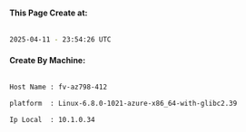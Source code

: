 
   
#### This Page Create at:

```bash

2025-04-11 - 23:54:26 UTC

```

#### Create By Machine:

```bash

Host Name : fv-az798-412

platform  : Linux-6.8.0-1021-azure-x86_64-with-glibc2.39

Ip Local  : 10.1.0.34

```

